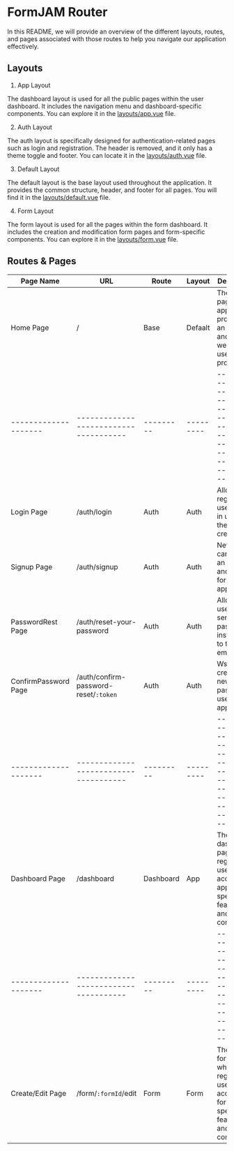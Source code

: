 # FormJAM Router

In this README, we will provide an overview of the different layouts, routes, and pages associated with those routes to help you navigate our application effectively.

## Layouts

1. App Layout

The dashboard layout is used for all the public pages within the user dashboard. It includes the navigation menu and dashboard-specific components. You can explore it in the [layouts/app.vue](../layout/app.vue) file.

2. Auth Layout

The auth layout is specifically designed for authentication-related pages such as login and registration. The header is removed, and it only has a theme toggle and footer. You can locate it in the [layouts/auth.vue](../layout/auth.vue) file.

3. Default Layout

The default layout is the base layout used throughout the application. It provides the common structure, header, and footer for all pages. You will find it in the [layouts/default.vue](../layout/default.vue) file.

4. Form Layout

The form layout is used for all the pages within the form dashboard. It includes the creation and modification form pages and form-specific components. You can explore it in the [layouts/form.vue](../layout/form.vue) file.

## Routes & Pages

| Page Name            | URL                                   | Route     | Layout    | Description                                                                                          |
| -------------------- | ------------------------------------- | --------- | --------- | ---------------------------------------------------------------------------------------------------- |
| Home Page            | /                                     | Base      | Defaalt   | The landing page of the application, providing an overview and welcoming users to the project.       |
| -------------------- | ------------------------------------- | --------- | --------- | ---------------------------------------------------------------------------------------------------- |
| Login Page           | /auth/login                           | Auth      | Auth      | Allows registered users to log in using their credentials.                                           |
| Signup Page          | /auth/signup                          | Auth      | Auth      | New users can create an account and sign up for the application.                                     |
| PasswordRest Page    | /auth/reset-your-password             | Auth      | Auth      | Allows users to send reset password instructions to their email                                      |
| ConfirmPassword Page | /auth/confirm-password-reset/`:token` | Auth      | Auth      | Wsers can create a new password to use for the application                                           |
| -------------------- | ------------------------------------- | --------- | --------- | ---------------------------------------------------------------------------------------------------- |
| Dashboard Page       | /dashboard                            | Dashboard | App       | The main dashboard page where registered users can access application-specific features and content. |
| -------------------- | ------------------------------------- | --------- | --------- | ---------------------------------------------------------------------------------------------------- |
| Create/Edit Page     | /form/`:formId`/edit                  | Form      | Form      | The main form page where registered users can access form-specific features and content.             |
